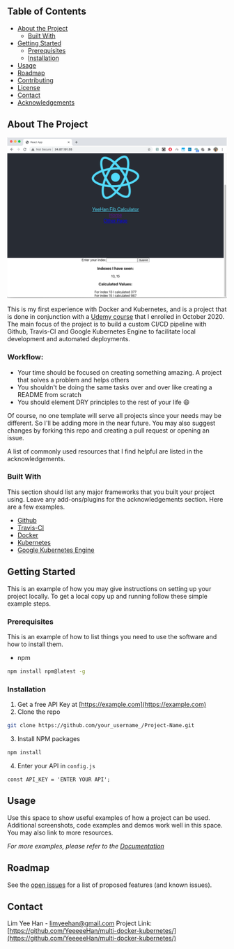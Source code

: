 <!-- TABLE OF CONTENTS -->
## Table of Contents

* [About the Project](#about-the-project)
  * [Built With](#built-with)
* [Getting Started](#getting-started)
  * [Prerequisites](#prerequisites)
  * [Installation](#installation)
* [Usage](#usage)
* [Roadmap](#roadmap)
* [Contributing](#contributing)
* [License](#license)
* [Contact](#contact)
* [Acknowledgements](#acknowledgements)



<!-- ABOUT THE PROJECT -->
## About The Project

[![Product Name Screen Shot][product-screenshot]](https://example.com)

This is my first experience with Docker and Kubernetes, and is a project that is done in conjunction with a [Udemy course](https://www.udemy.com/course/docker-and-kubernetes-the-complete-guide/) that I enrolled in October 2020.
The main focus of the project is to build a custom CI/CD pipeline with Github, Travis-CI and Google Kubernetes Engine to facilitate local 
development and automated deployments.

### Workflow:
* Your time should be focused on creating something amazing. A project that solves a problem and helps others
* You shouldn't be doing the same tasks over and over like creating a README from scratch
* You should element DRY principles to the rest of your life :smile:

Of course, no one template will serve all projects since your needs may be different. So I'll be adding more in the near future. You may also suggest changes by forking this repo and creating a pull request or opening an issue.

A list of commonly used resources that I find helpful are listed in the acknowledgements.

### Built With
This section should list any major frameworks that you built your project using. Leave any add-ons/plugins for the acknowledgements section. Here are a few examples.
* [Github](https://github.com/)
* [Travis-CI](https://travis-ci.org/)
* [Docker](https://www.docker.com/)
* [Kubernetes](https://kubernetes.io/)
* [Google Kubernetes Engine](https://cloud.google.com/kubernetes-engine)



<!-- GETTING STARTED -->
## Getting Started

This is an example of how you may give instructions on setting up your project locally.
To get a local copy up and running follow these simple example steps.

### Prerequisites

This is an example of how to list things you need to use the software and how to install them.
* npm
```sh
npm install npm@latest -g
```

### Installation

1. Get a free API Key at [https://example.com](https://example.com)
2. Clone the repo
```sh
git clone https://github.com/your_username_/Project-Name.git
```
3. Install NPM packages
```sh
npm install
```
4. Enter your API in `config.js`
```JS
const API_KEY = 'ENTER YOUR API';
```



<!-- USAGE EXAMPLES -->
## Usage 

Use this space to show useful examples of how a project can be used. Additional screenshots, code examples and demos work well in this space. You may also link to more resources.

_For more examples, please refer to the [Documentation](https://example.com)_



<!-- ROADMAP -->
## Roadmap

See the [open issues](https://github.com/othneildrew/Best-README-Template/issues) for a list of proposed features (and known issues).




<!-- CONTACT -->
## Contact

Lim Yee Han - limyeehan@gmail.com
Project Link: [https://github.com/YeeeeeHan/multi-docker-kubernetes/](https://github.com/YeeeeeHan/multi-docker-kubernetes/)







<!-- MARKDOWN LINKS & IMAGES -->
<!-- https://www.markdownguide.org/basic-syntax/#reference-style-links -->
[linkedin-url]: https://linkedin.com/in/limyeehan
[product-screenshot]: images/screenshot.png

